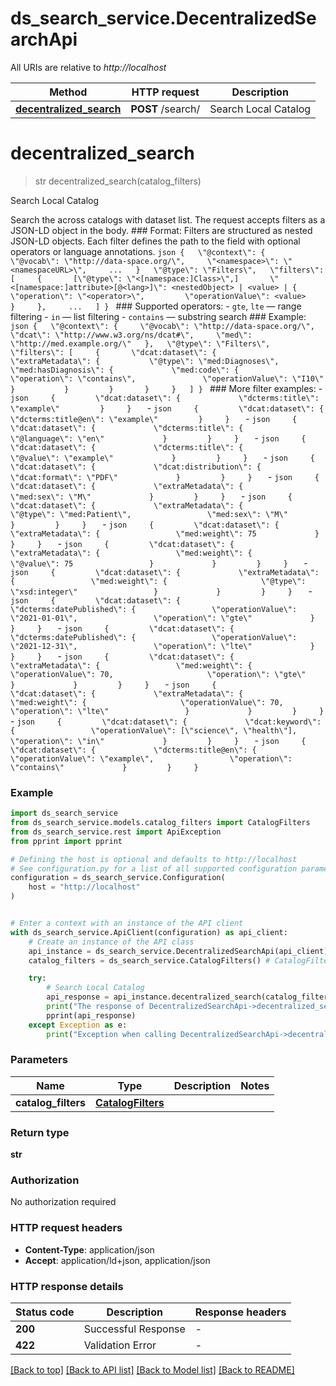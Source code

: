 # ds_search_service.DecentralizedSearchApi

All URIs are relative to *http://localhost*

Method | HTTP request | Description
------------- | ------------- | -------------
[**decentralized_search**](DecentralizedSearchApi.md#decentralized_search) | **POST** /search/ | Search Local Catalog


# **decentralized_search**
> str decentralized_search(catalog_filters)

Search Local Catalog

Search the across catalogs with dataset list.  The request accepts filters as a JSON-LD object in the body.  ### Format: Filters are structured as nested JSON-LD objects. Each filter defines the path to the field with optional operators or language annotations.  ```json {   \"@context\": {     \"@vocab\": \"http://data-space.org/\",     \"<namespace>\": \"<namespaceURL>\",     ...   }   \"@type\": \"Filters\",   \"filters\": [     {       [\"@type\": \"<[namespace:]Class>\",]       \"<[namespace:]attribute>[@<lang>]\": <nestedObject> | <value> | {         \"operation\": \"<operator>\",         \"operationValue\": <value>       }     },     ...   ] } ```  ### Supported operators: - `gte`, `lte` — range filtering - `in` — list filtering - `contains` — substring search  ### Example: ```json {   \"@context\": {     \"@vocab\": \"http://data-space.org/\",     \"dcat\": \"http://www.w3.org/ns/dcat#\",     \"med\": \"http://med.example.org/\"   },   \"@type\": \"Filters\",   \"filters\": [     {       \"dcat:dataset\": {         \"extraMetadata\": {           \"@type\": \"med:Diagnoses\",           \"med:hasDiagnosis\": {             \"med:code\": {               \"operation\": \"contains\",               \"operationValue\": \"I10\"             }           }         }       }     }   ] } ```  ### More filter examples: - ```json     {         \"dcat:dataset\": {             \"dcterms:title\": \"example\"         }     }   ``` - ```json     {         \"dcat:dataset\": {             \"dcterms:title@en\": \"example\"         }     }   ``` - ```json     {         \"dcat:dataset\": {             \"dcterms:title\": {                 \"@language\": \"en\"             }         }     }   ``` - ```json     {         \"dcat:dataset\": {             \"dcterms:title\": {                 \"@value\": \"example\"             }         }     }   ``` - ```json     {         \"dcat:dataset\": {             \"dcat:distribution\": {                 \"dcat:format\": \"PDF\"             }         }     }   ``` - ```json     {         \"dcat:dataset\": {             \"extraMetadata\": {                 \"med:sex\": \"M\"             }         }     }   ``` - ```json     {         \"dcat:dataset\": {             \"extraMetadata\": {                 \"@type\": \"med:Patient\",                 \"med:sex\": \"M\"             }         }     }   ``` - ```json     {         \"dcat:dataset\": {             \"extraMetadata\": {                 \"med:weight\": 75             }         }     }   ``` - ```json     {         \"dcat:dataset\": {             \"extraMetadata\": {                 \"med:weight\": {                     \"@value\": 75                 }             }         }     }   ``` - ```json     {         \"dcat:dataset\": {             \"extraMetadata\": {                 \"med:weight\": {                     \"@type\": \"xsd:integer\"                 }             }         }     }   ``` - ```json     {         \"dcat:dataset\": {             \"dcterms:datePublished\": {                 \"operationValue\": \"2021-01-01\",                 \"operation\": \"gte\"             }         }     }   ``` - ```json     {         \"dcat:dataset\": {             \"dcterms:datePublished\": {                 \"operationValue\": \"2021-12-31\",                 \"operation\": \"lte\"             }         }     }   ``` - ```json     {         \"dcat:dataset\": {             \"extraMetadata\": {                 \"med:weight\": {                     \"operationValue\": 70,                     \"operation\": \"gte\"                 }             }         }     }   ``` - ```json     {         \"dcat:dataset\": {             \"extraMetadata\": {                 \"med:weight\": {                     \"operationValue\": 70,                     \"operation\": \"lte\"                 }             }         }     }   ``` - ```json     {         \"dcat:dataset\": {             \"dcat:keyword\": {                 \"operationValue\": [\"science\", \"health\"],                 \"operation\": \"in\"             }         }     }   ``` - ```json     {         \"dcat:dataset\": {             \"dcterms:title@en\": {                 \"operationValue\": \"example\",                 \"operation\": \"contains\"             }         }     }   ```

### Example


```python
import ds_search_service
from ds_search_service.models.catalog_filters import CatalogFilters
from ds_search_service.rest import ApiException
from pprint import pprint

# Defining the host is optional and defaults to http://localhost
# See configuration.py for a list of all supported configuration parameters.
configuration = ds_search_service.Configuration(
    host = "http://localhost"
)


# Enter a context with an instance of the API client
with ds_search_service.ApiClient(configuration) as api_client:
    # Create an instance of the API class
    api_instance = ds_search_service.DecentralizedSearchApi(api_client)
    catalog_filters = ds_search_service.CatalogFilters() # CatalogFilters | 

    try:
        # Search Local Catalog
        api_response = api_instance.decentralized_search(catalog_filters)
        print("The response of DecentralizedSearchApi->decentralized_search:\n")
        pprint(api_response)
    except Exception as e:
        print("Exception when calling DecentralizedSearchApi->decentralized_search: %s\n" % e)
```



### Parameters


Name | Type | Description  | Notes
------------- | ------------- | ------------- | -------------
 **catalog_filters** | [**CatalogFilters**](CatalogFilters.md)|  | 

### Return type

**str**

### Authorization

No authorization required

### HTTP request headers

 - **Content-Type**: application/json
 - **Accept**: application/ld+json, application/json

### HTTP response details

| Status code | Description | Response headers |
|-------------|-------------|------------------|
**200** | Successful Response |  -  |
**422** | Validation Error |  -  |

[[Back to top]](#) [[Back to API list]](../README.md#documentation-for-api-endpoints) [[Back to Model list]](../README.md#documentation-for-models) [[Back to README]](../README.md)

